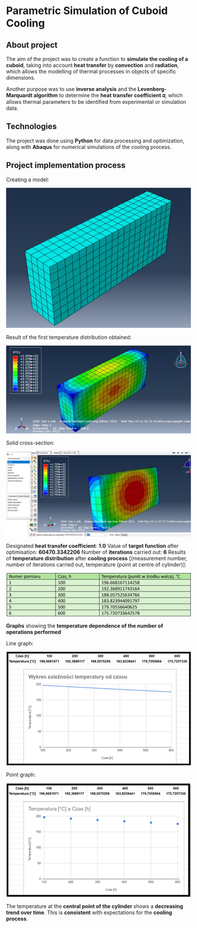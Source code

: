 # Parametric Simulation of Cuboid Cooling

## About project
The aim of the project was to create a function to **simulate the cooling of a cuboid**, taking into account **heat transfer** by **convection** and **radiation**, 
which allows the modelling of thermal processes in objects of specific dimensions.

Another purpose was to use **inverse analysis** and the **Levenberg-Marquardt algorithm** to determine the **heat transfer coefficient 𝛼**, which allows thermal 
parameters to be identified from experimental or simulation data.

## Technologies
The project was done using **Python** for data processing and optimization, along with **Abaqus** for numerical simulations of the cooling process.

## Project implementation process
Creating a model:

![1](images/1.jpg)

Result of the first temperature distribution obtained:

![2](images/2.jpg)

Solid cross-section:

![3](images/3.jpg)

Designated **heat transfer coefficient**: **1.0**
Value of **target function** after optimisation: **60470.3342206**
Number of **iterations** carried out: **6**
Results of **temperature distribution** after **cooling process** [(measurement number, number of iterations carried out, temperature (point at centre of cylinder)]:

![4](images/4.jpg)

**Graphs** showing the **temperature dependence of the number of operations performed**

Line graph:

![5](images/5.jpg)

Point graph:

![6](images/6.jpg)

The temperature at the **central point of the cylinder** shows a **decreasing trend over time**. This is **consistent** with expectations for the **cooling process**.
